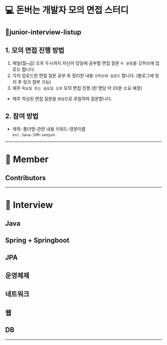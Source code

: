 # 💻 돈버는 개발자 모의 면접 스터디 
## 🐥junior-interview-listup

## 1. 모의 면접 진행 방법
1) 매일(월~금) 오후 두시까지 자신이 당일에 공부할 면접 질문 `두 문항`을 깃허브에 업로드 합니다.
2) 각자 업로드한 면접 질문 공부 후 정리한 내용 `깃허브에 업로드` 합니다. (블로그에 정리 후 링크 첨부 가능)
3) 매주 `목요일 또는 금요일 오후` 모의 면접 진행 (한 명당 약 20분 소요 예정)
  - 매주 작성된 면접 질문을 `랜덤`으로 추첨하여 질문합니다.

## 2. 참여 방법
- 제목: 폴더명-관련 내용 키워드-영문이름 <br>
`ex) Java-JVM-seoyun` 

---
# 📌 Member 

## Contributors

<!-- ALL-CONTRIBUTORS-LIST:START - Do not remove or modify this section -->
<!-- prettier-ignore-start -->
<!-- markdownlint-disable -->

<!-- markdownlint-restore -->
<!-- prettier-ignore-end -->

<!-- ALL-CONTRIBUTORS-LIST:END -->

---

# 📌 Interview

## Java 

## Spring + Springboot

## JPA

## 운영체제

## 네트워크

## 웹

## DB

---

